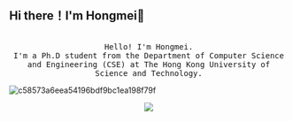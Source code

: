 ## Hi there！I'm Hongmei👋
<p align="center">
  <br>
  <samp>
    Hello! I'm Hongmei.
    <br>I'm a Ph.D student from the Department of Computer Science and Engineering (CSE) at The Hong Kong University of Science and Technology.<br>

![c58573a6eea54196bdf9bc1ea198f79f](https://github.com/HongmeiWANG-HKUST/HongmeiWANG-HKUST/assets/175083012/cbeceac5-c8e4-4efb-bdf9-0fc4ee84b302)

<div align=center>
	<img src="https://github.com/HongmeiWANG-HKUST/HongmeiWANG-HKUST/assets/175083012/cbeceac5-c8e4-4efb-bdf9-0fc4ee84b302"/>
</div>

<!--
**HongmeiWANG-HKUST/HongmeiWANG-HKUST** is a ✨ _special_ ✨ repository because its `README.md` (this file) appears on your GitHub profile.

Here are some ideas to get you started:

- 🔭 I’m currently working on ...
- 🌱 I’m currently learning ...
- 👯 I’m looking to collaborate on ...
- 🤔 I’m looking for help with ...
- 💬 Ask me about ...
- 📫 How to reach me: ...
- 😄 Pronouns: ...
- ⚡ Fun fact: ...
-->
